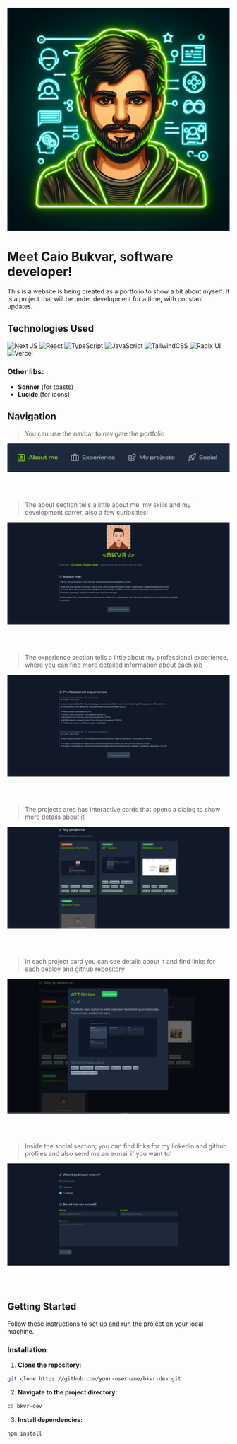 <p align="center">
<img src="./public/images/avatar2.png" alt="avatar" width='600'/>
</p>

# **Meet Caio Bukvar, software developer!**

This is a website is being created as a portfolio to show a bit about myself. It is a project that will be under development for a time, with constant updates.

## Technologies Used

![Next JS](https://img.shields.io/badge/Next-black?style=for-the-badge&logo=next.js&logoColor=white)
![React](https://img.shields.io/badge/react-%2320232a.svg?style=for-the-badge&logo=react&logoColor=%2361DAFB)
![TypeScript](https://img.shields.io/badge/typescript-%23007ACC.svg?style=for-the-badge&logo=typescript&logoColor=white)
![JavaScript](https://img.shields.io/badge/javascript-%23323330.svg?style=for-the-badge&logo=javascript&logoColor=%23F7DF1E)
![TailwindCSS](https://img.shields.io/badge/tailwindcss-%2338B2AC.svg?style=for-the-badge&logo=tailwind-css&logoColor=white)
![Radix UI](https://img.shields.io/badge/radix%20ui-161618.svg?style=for-the-badge&logo=radix-ui&logoColor=white)
![Vercel](https://img.shields.io/badge/vercel-%23000000.svg?style=for-the-badge&logo=vercel&logoColor=white)

###  Other libs:

- **Sonner** (for toasts)
- **Lucide** (for icons)

## Navigation

> You can use the navbar to navigate the portfolio
<div align='center' display='flex'>

  ![avatar](/public/images/thumb-navbar.png)
</div><br><br>

> The about section tells a little about me, my skills and my development carrer, also a few curiosities!
<div align='center' display='flex'>

  ![about](/public/images/thumb-about.png)
</div><br><br>

> The experience section tells a little about my professional experience, where you can find more detailed information about each job
<div align='center' display='flex'>

  ![experience](/public/images/thumb-experience.png)
</div><br><br>

> The projects area has interactive cards that opens a dialog to show more details about it
<div align='center'>

  ![projects](/public/images/thumb-projects.png)
</div><br><br>

> In each project card you can see details about it and find links for each deploy and github repository
<div align='center'>

  ![projects2](/public/images/thumb-projects2.png)
</div><br><br>

> Inside the social section, you can find links for my linkedin and github profiles and also send me an e-mail if you want to!
<div align='center'>

  ![social section](/public/images/thumb-socials.png)
</div><br><br>



## Getting Started

Follow these instructions to set up and run the project on your local machine.

### Installation

1. **Clone the repository:**

```bash
git clone https://github.com/your-username/bkvr-dev.git
```

2. **Navigate to the project directory:**

```bash
cd bkvr-dev
```

3. **Install dependencies:**

```bash
npm install
```

